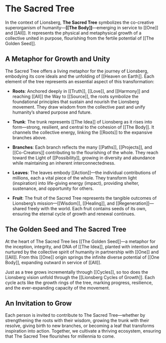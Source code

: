 # The Sacred Tree

In the context of Lionsberg, **The Sacred Tree** symbolizes the co-creative superorganism of humanity—**[[The Body]]**—emerging in service to [[One]] and [[All]]. It represents the physical and metaphysical growth of a collective united in purpose, flourishing from the fertile potential of [[The Golden Seed]].

## **A Metaphor for Growth and Unity**

The Sacred Tree offers a living metaphor for the journey of Lionsberg, embodying its core ideals and the unfolding of [[Heaven on Earth]]. Each element of the tree represents an essential aspect of this transformation:

- **Roots**: Anchored deeply in [[Truth]], [[Love]], and [[Harmony]] and reaching [[All]] the Way to [[Source]], the roots symbolize the foundational principles that sustain and nourish the Lionsberg movement. They draw wisdom from the collective past and unify humanity’s shared purpose and future.
    
- **Trunk**: The trunk represents [[The Idea]] of Lionsberg as it rises into form—strong, resilient, and central to the cohesion of [[The Body]]. It channels the collective energy, linking the [[Roots]] to the expansive branches above.
    
- **Branches**: Each branch reflects the many [[Paths]], [[Projects]], and [[Co-Creators]] contributing to the flourishing of the whole. They reach toward the Light of [[Possibility]], growing in diversity and abundance while maintaining an inherent interconnectedness.
    
- **Leaves**: The leaves embody [[Action]]—the individual contributions of millions, each a vital piece of the whole. They transform light (inspiration) into life-giving energy (impact), providing shelter, sustenance, and opportunity for others.
    
- **Fruit**: The fruit of the Sacred Tree represents the tangible outcomes of Lionsberg’s mission—[[Wisdom]], [[Healing]], and [[Regeneration]]—shared freely with the world. Each fruit contains seeds of its own, ensuring the eternal cycle of growth and renewal continues. 

## **The Golden Seed and The Sacred Tree**

At the heart of The Sacred Tree lies [[The Golden Seed]]—a metaphor for the inception, integrity, and DNA of [[The Idea]], planted with intention and nurtured by the collective spirit of humanity in partnership with [[One]] and [[All]]. From this [[One]] origin springs the infinite diverse potential of [[One Body]], expanding outward in service of [[All]]. 

Just as a tree grows incrementally through [[Cycles]], so too does the Lionsberg vision unfold through the [[Lionsberg Cycles of Growth]]. Each cycle acts like the growth rings of the tree, marking progress, resilience, and the ever-expanding capacity of the movement.

## **An Invitation to Grow**

Each person is invited to contribute to The Sacred Tree—whether by strengthening the roots with their wisdom, growing the trunk with their resolve, giving birth to new branches, or becoming a leaf that transforms inspiration into action. Together, we cultivate a thriving ecosystem, ensuring that The Sacred Tree flourishes for millennia to come.